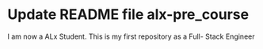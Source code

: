 # Update README file alx-pre_course
I am now a ALx Student. This is my first repository as a Full- Stack Engineer
